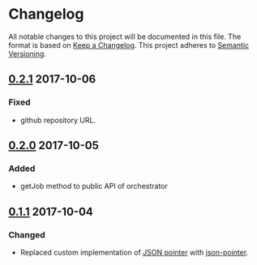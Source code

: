 # Changelog

All notable changes to this project will be documented in this file. The format is based on [Keep a Changelog](http://keepachangelog.com/en/1.0.0/).
This project adheres to [Semantic Versioning](http://semver.org/spec/v2.0.0.html).

## [0.2.1] 2017-10-06

### Fixed

- github repository URL.

## [0.2.0] 2017-10-05

### Added

- getJob method to public API of orchestrator

## [0.1.1] 2017-10-04

### Changed

- Replaced custom implementation of [JSON pointer](https://tools.ietf.org/html/rfc6901) with [json-pointer](https://www.npmjs.com/package/json-pointer).

[0.2.1]: https://github.com/Merlin-Taylor/environment-manager/compare/0.2.0...0.2.1
[0.2.0]: https://github.com/Merlin-Taylor/environment-manager/compare/0.1.1...0.2.0
[0.1.1]: https://github.com/Merlin-Taylor/environment-manager/compare/0.1.1-rc1...0.1.1